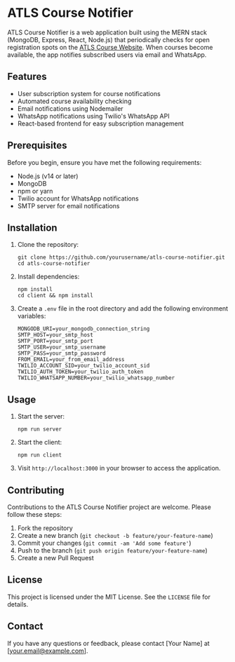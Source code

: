 # ATLS Course Notifier

ATLS Course Notifier is a web application built using the MERN stack (MongoDB, Express, React, Node.js) that periodically checks for open registration spots on the [ATLS Course Website](http://www.atls.co.za/Course). When courses become available, the app notifies subscribed users via email and WhatsApp.

## Features

- User subscription system for course notifications
- Automated course availability checking
- Email notifications using Nodemailer
- WhatsApp notifications using Twilio's WhatsApp API
- React-based frontend for easy subscription management

## Prerequisites

Before you begin, ensure you have met the following requirements:

- Node.js (v14 or later)
- MongoDB
- npm or yarn
- Twilio account for WhatsApp notifications
- SMTP server for email notifications

## Installation

1. Clone the repository:
   ```
   git clone https://github.com/yourusername/atls-course-notifier.git
   cd atls-course-notifier
   ```

2. Install dependencies:
   ```
   npm install
   cd client && npm install
   ```

3. Create a `.env` file in the root directory and add the following environment variables:
   ```
   MONGODB_URI=your_mongodb_connection_string
   SMTP_HOST=your_smtp_host
   SMTP_PORT=your_smtp_port
   SMTP_USER=your_smtp_username
   SMTP_PASS=your_smtp_password
   FROM_EMAIL=your_from_email_address
   TWILIO_ACCOUNT_SID=your_twilio_account_sid
   TWILIO_AUTH_TOKEN=your_twilio_auth_token
   TWILIO_WHATSAPP_NUMBER=your_twilio_whatsapp_number
   ```

## Usage

1. Start the server:
   ```
   npm run server
   ```

2. Start the client:
   ```
   npm run client
   ```

3. Visit `http://localhost:3000` in your browser to access the application.

## Contributing

Contributions to the ATLS Course Notifier project are welcome. Please follow these steps:

1. Fork the repository
2. Create a new branch (`git checkout -b feature/your-feature-name`)
3. Commit your changes (`git commit -am 'Add some feature'`)
4. Push to the branch (`git push origin feature/your-feature-name`)
5. Create a new Pull Request

## License

This project is licensed under the MIT License. See the `LICENSE` file for details.

## Contact

If you have any questions or feedback, please contact [Your Name] at [your.email@example.com].
